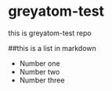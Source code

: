 # greyatom-test
this is greyatom-test repo

##this is a list in markdown
- Number one
- Number two
- Number three
